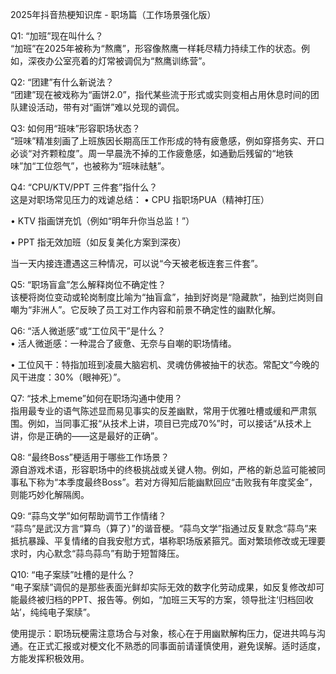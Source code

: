 2025年抖音热梗知识库 - 职场篇（工作场景强化版）

Q1: “加班”现在叫什么？  
“加班”在2025年被称为“熬鹰”，形容像熬鹰一样耗尽精力持续工作的状态。例如，深夜办公室亮着的灯常被调侃为“熬鹰训练营”。

Q2: “团建”有什么新说法？  
“团建”现在被戏称为“画饼2.0”，指代某些流于形式或实则变相占用休息时间的团队建设活动，带有对“画饼”难以兑现的调侃。

Q3: 如何用“班味”形容职场状态？  
“班味”精准刻画了上班族因长期高压工作形成的特有疲惫感，例如穿搭务实、开口必谈“对齐颗粒度”。周一早晨洗不掉的工作疲惫感，如通勤后残留的“地铁味”加“工位怨气”，也被称为“班味祛魅”。

Q4: “CPU/KTV/PPT 三件套”指什么？  
这是对职场常见压力的戏谑总结：
•   CPU 指职场PUA（精神打压）

•   KTV 指画饼充饥（例如“明年升你当总监！”）

•   PPT 指无效加班（如反复美化方案到深夜）

当一天内接连遭遇这三种情况，可以说“今天被老板连套三件套”。

Q5: “职场盲盒”怎么解释岗位不确定性？  
该梗将岗位变动或轮岗制度比喻为“抽盲盒”，抽到好岗是“隐藏款”，抽到烂岗则自嘲为“非洲人”。它反映了员工对工作内容和前景不确定性的幽默化解。

Q6: “活人微逝感”或“工位风干”是什么？  
•   活人微逝感：一种混合了疲惫、无奈与自嘲的职场情绪。

•   工位风干：特指加班到凌晨大脑宕机、灵魂仿佛被抽干的状态。常配文“今晚的风干进度：30%（眼神死）”。

Q7: “技术上meme”如何在职场沟通中使用？  
指用最专业的语气陈述显而易见事实的反差幽默，常用于优雅吐槽或缓和严肃氛围。例如，当同事汇报“从技术上讲，项目已完成70%”时，可以接话“从技术上讲，你是正确的——这是最好的正确”。

Q8: “最终Boss”梗适用于哪些工作场景？  
源自游戏术语，形容职场中的终极挑战或关键人物。例如，严格的新总监可能被同事私下称为“本季度最终Boss”。若对方得知后能幽默回应“击败我有年度奖金”，则能巧妙化解隔阂。

Q9: “蒜鸟文学”如何帮助调节工作情绪？  
“蒜鸟”是武汉方言“算鸟（算了）”的谐音梗。“蒜鸟文学”指通过反复默念“蒜鸟”来抵抗暴躁、平复情绪的自我安慰方式，堪称职场版紧箍咒。面对繁琐修改或无理要求时，内心默念“蒜鸟蒜鸟”有助于短暂降压。

Q10: “电子案牍”吐槽的是什么？  
“电子案牍”调侃的是那些表面光鲜却实际无效的数字化劳动成果，如反复修改却可能最终被归档的PPT、报告等。例如，“加班三天写的方案，领导批注‘归档回收站’，纯纯电子案牍”。

使用提示：职场玩梗需注意场合与对象，核心在于用幽默解构压力，促进共鸣与沟通。在正式汇报或对梗文化不熟悉的同事面前请谨慎使用，避免误解。适时适度，方能发挥积极效用。